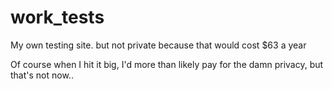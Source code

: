 work_tests
==========

My own testing site. but not private because that would cost $63 a year

Of course when I hit it big, I'd more than likely pay for the damn privacy, but that's not now..

